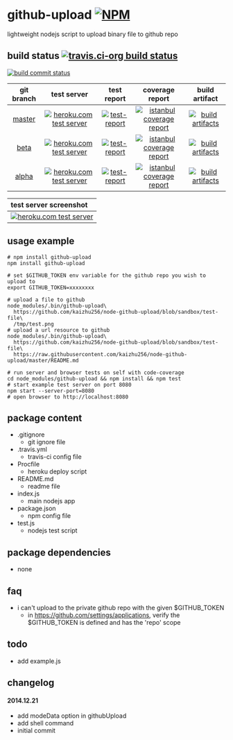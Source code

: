 github-upload [![NPM](https://img.shields.io/npm/v/github-upload.svg?style=flat-square)](https://www.npmjs.org/package/github-upload)
=============
lightweight nodejs script to upload binary file to github repo



## build status [![travis.ci-org build status](https://api.travis-ci.org/kaizhu256/node-github-upload.svg)](https://travis-ci.org/kaizhu256/node-github-upload)

[![build commit status](https://kaizhu256.github.io/node-github-upload/build.badge.svg)](https://travis-ci.org/kaizhu256/node-github-upload)

| git branch | test server | test report | coverage report | build artifact |
|:----------:|:-----------:|:-----------:|:---------------:|:--------------:|
|[master](https://github.com/kaizhu256/node-github-upload/tree/master) | [![heroku.com test server](https://kaizhu256.github.io/node-github-upload/heroku-logo.75x25.png)](https://hrku01-github-upload-master.herokuapp.com/?modeTest=1) | [![test-report](https://kaizhu256.github.io/node-github-upload/build.travis-ci.org/master/test-report.badge.svg)](https://kaizhu256.github.io/node-github-upload/build.travis-ci.org/master/test-report.html) | [![istanbul coverage report](https://kaizhu256.github.io/node-github-upload/build.travis-ci.org/master/coverage-report.badge.svg)](https://kaizhu256.github.io/node-github-upload/build.travis-ci.org/master/coverage-report.html/node-github-upload/index.html) | [![build artifacts](https://kaizhu256.github.io/node-github-upload/glyphicons_144_folder_open.png)](https://github.com/kaizhu256/node-github-upload/tree/gh-pages/build.travis-ci.org/master)|
|[beta](https://github.com/kaizhu256/node-github-upload/tree/beta) | [![heroku.com test server](https://kaizhu256.github.io/node-github-upload/heroku-logo.75x25.png)](https://hrku01-github-upload-beta.herokuapp.com/?modeTest=1) | [![test-report](https://kaizhu256.github.io/node-github-upload/build.travis-ci.org/beta/test-report.badge.svg)](https://kaizhu256.github.io/node-github-upload/build.travis-ci.org/beta/test-report.html) | [![istanbul coverage report](https://kaizhu256.github.io/node-github-upload/build.travis-ci.org/beta/coverage-report.badge.svg)](https://kaizhu256.github.io/node-github-upload/build.travis-ci.org/beta/coverage-report.html/node-github-upload/index.html) | [![build artifacts](https://kaizhu256.github.io/node-github-upload/glyphicons_144_folder_open.png)](https://github.com/kaizhu256/node-github-upload/tree/gh-pages/build.travis-ci.org/beta)|
|[alpha](https://github.com/kaizhu256/node-github-upload/tree/alpha) | [![heroku.com test server](https://kaizhu256.github.io/node-github-upload/heroku-logo.75x25.png)](https://hrku01-github-upload-alpha.herokuapp.com/?modeTest=1) | [![test-report](https://kaizhu256.github.io/node-github-upload/build.travis-ci.org/alpha/test-report.badge.svg)](https://kaizhu256.github.io/node-github-upload/build.travis-ci.org/alpha/test-report.html) | [![istanbul coverage report](https://kaizhu256.github.io/node-github-upload/build.travis-ci.org/alpha/coverage-report.badge.svg)](https://kaizhu256.github.io/node-github-upload/build.travis-ci.org/alpha/coverage-report.html/node-github-upload/index.html) | [![build artifacts](https://kaizhu256.github.io/node-github-upload/glyphicons_144_folder_open.png)](https://github.com/kaizhu256/node-github-upload/tree/gh-pages/build.travis-ci.org/alpha)|

| test server screenshot |
|:---------------------- |
|[![heroku.com test server](https://kaizhu256.github.io/node-github-upload/build.travis-ci.org/beta/test-report.screenshot.herokuDeploy.phantomjs.png)](https://hrku01-github-upload-beta.herokuapp.com/?modeTest=1)|



## usage example
```
# npm install github-upload
npm install github-upload

# set $GITHUB_TOKEN env variable for the github repo you wish to upload to
export GITHUB_TOKEN=xxxxxxxx

# upload a file to github
node_modules/.bin/github-upload\
  https://github.com/kaizhu256/node-github-upload/blob/sandbox/test-file\
  /tmp/test.png
# upload a url resource to github
node_modules/.bin/github-upload\
  https://github.com/kaizhu256/node-github-upload/blob/sandbox/test-file\
  https://raw.githubusercontent.com/kaizhu256/node-github-upload/master/README.md

# run server and browser tests on self with code-coverage
cd node_modules/github-upload && npm install && npm test
# start example test server on port 8080
npm start --server-port=8080
# open browser to http://localhost:8080
```



## package content
- .gitignore
  - git ignore file
- .travis.yml
  - travis-ci config file
- Procfile
  - heroku deploy script
- README.md
  - readme file
- index.js
  - main nodejs app
- package.json
  - npm config file
- test.js
  - nodejs test script



## package dependencies
- none



## faq
- i can't upload to the private github repo with the given $GITHUB_TOKEN
  - in https://github.com/settings/applications, verify the $GITHUB_TOKEN is defined and has the 'repo' scope



## todo
- add example.js



## changelog
#### 2014.12.21
- add modeData option in githubUpload
- add shell command
- initial commit
